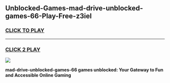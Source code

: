 
## Unblocked-Games-mad-drive-unblocked-games-66-Play-Free-z3iel
<h3>
<a href="https://premium76.site?title=mad-drive-unblocked-games-66&ref=20A">CLICK TO PLAY</a></h3>
<hr>

<h3>
<a href="https://premium76.site?title=mad-drive-unblocked-games-66&ref=20A">CLICK 2 PLAY</a>
  
</h3>

<a href="https://premium76.site?title=mad-drive-unblocked-games-66&ref=20A"><img src="https://clearcache.store/games.png"></a>


**mad-drive-unblocked-games-66 games unblocked: Your Gateway to Fun and Accessible Online Gaming**
